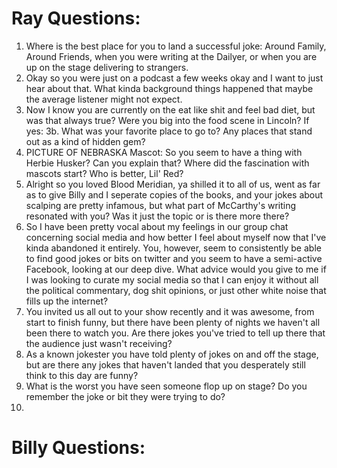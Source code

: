 # Ray Questions:
1. Where is the best place for you to land a successful joke: Around Family, Around Friends, when you were writing at the Dailyer, or when you are up on the stage delivering to strangers.
2. Okay so you were just on a podcast a few weeks okay and I want to just hear about that. What kinda background things happened that maybe the average listener might not expect.
3. Now I know you are currently on the eat like shit and feel bad diet, but was that always true? Were you big into the food scene in Lincoln? If yes:
  3b. What was your favorite place to go to? Any places that stand out as a kind of hidden gem?
4. PICTURE OF NEBRASKA Mascot: So you seem to have a thing with Herbie Husker? Can you explain that? Where did the fascination with mascots start? Who is better, Lil' Red?
5. Alright so you loved Blood Meridian, ya shilled it to all of us, went as far as to give Billy and I seperate copies of the books, and your jokes about scalping are pretty infamous, but what part of McCarthy's writing resonated with you? Was it just the topic or is there more there?
6. So I have been pretty vocal about my feelings in our group chat concerning social media and how better I feel about myself now that I've kinda abandoned it entirely. You, however, seem to consistently be able to find good jokes or bits on twitter and you seem to have a semi-active Facebook, looking at our deep dive. What advice would you give to me if I was looking to curate my social media so that I can enjoy it without all the political commentary, dog shit opinions, or just other white noise that fills up the internet?
7. You invited us all out to your show recently and it was awesome, from start to finish funny, but there have been plenty of nights we haven't all been there to watch you. Are there jokes you've tried to tell up there that the audience just wasn't receiving?
8. As a known jokester you have told plenty of jokes on and off the stage, but are there any jokes that haven't landed that you desperately still think to this day are funny?
9. What is the worst you have seen someone flop up on stage? Do you remember the joke or bit they were trying to do?
10.
# Billy Questions:









